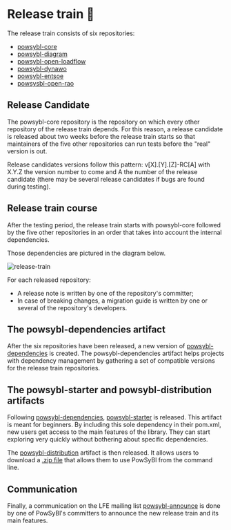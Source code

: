 # Release train 🚂

The release train consists of six repositories: 

- [powsybl-core](https://github.com/powsybl/powsybl-core)
- [powsybl-diagram](https://github.com/powsybl/powsybl-diagram)
- [powsybl-open-loadflow](https://github.com/powsybl/powsybl-open-loadflow)
- [powsybl-dynawo](https://github.com/powsybl/powsybl-dynawo)
- [powsybl-entsoe](https://github.com/powsybl/powsybl-entsoe)
- [powsysbl-open-rao](https://github.com/powsybl/powsybl-open-rao)

## Release Candidate

The powsybl-core repository is the repository on which every other repository of the release train depends. For this reason, a release candidate is released about two weeks before the release train starts so that maintainers of the five other repositories can run tests before the "real" version is out.

Release candidates versions follow this pattern: v[X].[Y].[Z]-RC[A] with X.Y.Z the version number to come and A the number of the release candidate (there may be several release candidates if bugs are found during testing).

## Release train course

After the testing period, the release train starts with powsybl-core followed by the five other repositories in an order that takes into account the internal dependencies.

Those dependencies are pictured in the diagram below.

![release-train](/_static/img/releaseTrainDependencies.svg)

For each released repository:
- A release note is written by one of the repository's committer;
- In case of breaking changes, a migration guide is written by one or several of the repository's developers.

## The powsybl-dependencies artifact

After the six repositories have been released, a new version of [powsybl-dependencies](https://github.com/powsybl/powsybl-dependencies) is created.
The powsybl-dependencies artifact helps projects with dependency management by gathering a set of compatible versions for the release train repositories.

## The powsybl-starter and powsybl-distribution artifacts

Following [powsybl-dependencies](https://github.com/powsybl/powsybl-dependencies), [powsybl-starter](https://github.com/powsybl/powsybl-starter) is released. This artifact is meant for beginners. By including this sole dependency in their pom.xml, new users get access to the main features of the library. They can start exploring very quickly without bothering about specific dependencies.

The [powsybl-distribution](https://github.com/powsybl/powsybl-distribution) artifact is then released. It allows users to download a [.zip file](https://github.com/powsybl/powsybl-distribution/releases) that allows them to use PowSyBl from the command line.

## Communication

Finally, a communication on the LFE mailing list [powsybl-announce](https://lists.lfenergy.org/g/powsybl-announce/) is done by one of PowSyBl's committers to announce the new release train and its main features.
